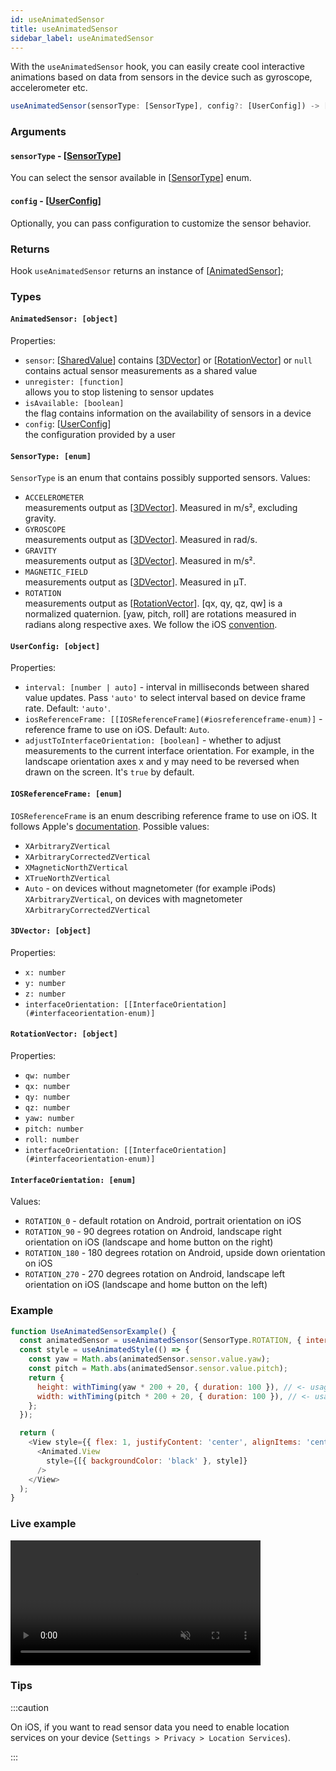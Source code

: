 ```yaml
---
id: useAnimatedSensor
title: useAnimatedSensor
sidebar_label: useAnimatedSensor
---
```


With the `useAnimatedSensor` hook, you can easily create cool interactive animations based on data from sensors in the device such as gyroscope, accelerometer etc.

```js
useAnimatedSensor(sensorType: [SensorType], config?: [UserConfig]) -> [AnimatedSensor]
```

### Arguments

#### `sensorType` - [[SensorType](#sensortype-enum)]
You can select the sensor available in [[SensorType](#sensortype-enum)] enum.

#### `config` - [[UserConfig](#userconfig-object)]
Optionally, you can pass configuration to customize the sensor behavior.

### Returns
Hook `useAnimatedSensor` returns an instance of [[AnimatedSensor](#animatedsensor-object)];

### Types

#### `AnimatedSensor: [object]`
Properties:
* `sensor`: [[SharedValue](../../api/hooks/useSharedValue)] contains [[3DVector](#3dvector-object)] or [[RotationVector](#rotationvector-object)] or `null`  
  contains actual sensor measurements as a shared value
* `unregister: [function]`  
  allows you to stop listening to sensor updates
* `isAvailable: [boolean]`  
  the flag contains information on the availability of sensors in a device
* `config`: [[UserConfig](#userconfig-object)]  
  the configuration provided by a user

#### `SensorType: [enum]`
`SensorType` is an enum that contains possibly supported sensors.
Values:
* `ACCELEROMETER`  
  measurements output as [[3DVector](#3dvector-object)]. Measured in m/s², excluding gravity.
* `GYROSCOPE`  
  measurements output as [[3DVector](#3dvector-object)]. Measured in rad/s.
* `GRAVITY`  
  measurements output as [[3DVector](#3dvector-object)]. Measured in m/s².
* `MAGNETIC_FIELD`  
  measurements output as [[3DVector](#3dvector-object)]. Measured in μT.
* `ROTATION`  
  measurements output as [[RotationVector](#rotationvector-object)]. [qx, qy, qz, qw] is a normalized quaternion. [yaw, pitch, roll] are rotations measured in radians along respective axes. We follow the iOS [convention](https://developer.apple.com/documentation/coremotion/getting_processed_device-motion_data/understanding_reference_frames_and_device_attitude).

#### `UserConfig: [object]`
Properties:
* `interval: [number | auto]` - interval in milliseconds between shared value updates. Pass `'auto'` to select interval based on device frame rate. Default: `'auto'`.
* `iosReferenceFrame: [[IOSReferenceFrame](#iosreferenceframe-enum)]` - reference frame to use on iOS. Default: `Auto`.
* `adjustToInterfaceOrientation: [boolean]` - whether to adjust measurements to the current interface orientation. For example, in the landscape orientation axes x and y may need to be reversed when drawn on the screen. It's `true` by default.

#### `IOSReferenceFrame: [enum]`
`IOSReferenceFrame` is an enum describing reference frame to use on iOS. It follows Apple's [documentation](https://developer.apple.com/documentation/coremotion/cmattitudereferenceframe). Possible values:
* `XArbitraryZVertical`
* `XArbitraryCorrectedZVertical`
* `XMagneticNorthZVertical`
* `XTrueNorthZVertical`
* `Auto` - on devices without magnetometer (for example iPods) `XArbitraryZVertical`, on devices with magnetometer `XArbitraryCorrectedZVertical`

#### `3DVector: [object]`
Properties:
* `x: number`
* `y: number`
* `z: number`
* `interfaceOrientation: [[InterfaceOrientation](#interfaceorientation-enum)]`

#### `RotationVector: [object]`
Properties:
* `qw: number`
* `qx: number`
* `qy: number`
* `qz: number`
* `yaw: number`
* `pitch: number`
* `roll: number`
* `interfaceOrientation: [[InterfaceOrientation](#interfaceorientation-enum)]`

#### `InterfaceOrientation: [enum]`
Values:
* `ROTATION_0` - default rotation on Android, portrait orientation on iOS
* `ROTATION_90` - 90 degrees rotation on Android, landscape right orientation on iOS (landscape and home button on the right)
* `ROTATION_180` - 180 degrees rotation on Android, upside down orientation on iOS
* `ROTATION_270` - 270 degrees rotation on Android, landscape left orientation on iOS (landscape and home button on the left)

### Example
```js
function UseAnimatedSensorExample() {
  const animatedSensor = useAnimatedSensor(SensorType.ROTATION, { interval: 10 }); // <- initialization
  const style = useAnimatedStyle(() => {
    const yaw = Math.abs(animatedSensor.sensor.value.yaw);
    const pitch = Math.abs(animatedSensor.sensor.value.pitch);
    return {
      height: withTiming(yaw * 200 + 20, { duration: 100 }), // <- usage
      width: withTiming(pitch * 200 + 20, { duration: 100 }), // <- usage
    };
  });

  return (
    <View style={{ flex: 1, justifyContent: 'center', alignItems: 'center' }}>
      <Animated.View
        style={[{ backgroundColor: 'black' }, style]}
      />
    </View>
  );
}
```

### Live example

<video src="https://user-images.githubusercontent.com/36106620/158634922-eaad656e-c837-44d5-8d51-8e7fa27c5a16.mp4" controls="controls" muted="muted" width="400"></video>

### Tips

:::caution

On iOS, if you want to read sensor data you need to enable location services on your device (`Settings > Privacy > Location Services`).

:::
